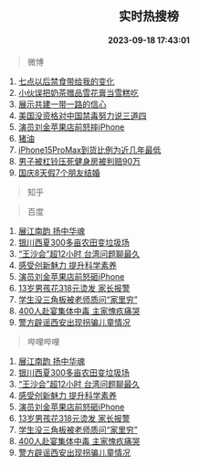 <div align="center"><h2>实时热搜榜</h2><h4>2023-09-18 17:43:01</h4></div>

> 微博  

1. [七点以后禁食带给我的变化](https://s.weibo.com/weibo?q=%E4%B8%83%E7%82%B9%E4%BB%A5%E5%90%8E%E7%A6%81%E9%A3%9F%E5%B8%A6%E7%BB%99%E6%88%91%E7%9A%84%E5%8F%98%E5%8C%96&t=31&band_rank=1&Refer=top)<br />
2. [小伙误把奶茶赠品雪花膏当雪糕吃](https://s.weibo.com/weibo?q=%23%E5%B0%8F%E4%BC%99%E8%AF%AF%E6%8A%8A%E5%A5%B6%E8%8C%B6%E8%B5%A0%E5%93%81%E9%9B%AA%E8%8A%B1%E8%86%8F%E5%BD%93%E9%9B%AA%E7%B3%95%E5%90%83%23&t=31&band_rank=2&Refer=top)<br />
3. [展示共建一带一路的信心](https://s.weibo.com/weibo?q=%23%E5%B1%95%E7%A4%BA%E5%85%B1%E5%BB%BA%E4%B8%80%E5%B8%A6%E4%B8%80%E8%B7%AF%E7%9A%84%E4%BF%A1%E5%BF%83%23&t=31&band_rank=3&Refer=top)<br />
4. [美国没资格对中国禁毒努力说三道四](https://s.weibo.com/weibo?q=%23%E7%BE%8E%E5%9B%BD%E6%B2%A1%E8%B5%84%E6%A0%BC%E5%AF%B9%E4%B8%AD%E5%9B%BD%E7%A6%81%E6%AF%92%E5%8A%AA%E5%8A%9B%E8%AF%B4%E4%B8%89%E9%81%93%E5%9B%9B%23&t=31&band_rank=4&Refer=top)<br />
5. [演员刘金苹果店前怒摔iPhone](https://s.weibo.com/weibo?q=%23%E6%BC%94%E5%91%98%E5%88%98%E9%87%91%E8%8B%B9%E6%9E%9C%E5%BA%97%E5%89%8D%E6%80%92%E6%91%94iPhone%23&t=31&band_rank=5&Refer=top)<br />
6. [猪油](https://s.weibo.com/weibo?q=%E7%8C%AA%E6%B2%B9&t=31&band_rank=6&Refer=top)<br />
7. [iPhone15ProMax到货比例为近几年最低](https://s.weibo.com/weibo?q=%23iPhone15ProMax%E5%88%B0%E8%B4%A7%E6%AF%94%E4%BE%8B%E4%B8%BA%E8%BF%91%E5%87%A0%E5%B9%B4%E6%9C%80%E4%BD%8E%23&t=31&band_rank=7&Refer=top)<br />
8. [男子被杠铃压死健身房被判赔90万](https://s.weibo.com/weibo?q=%23%E7%94%B7%E5%AD%90%E8%A2%AB%E6%9D%A0%E9%93%83%E5%8E%8B%E6%AD%BB%E5%81%A5%E8%BA%AB%E6%88%BF%E8%A2%AB%E5%88%A4%E8%B5%9490%E4%B8%87%23&t=31&band_rank=8&Refer=top)<br />
9. [国庆8天假7个朋友结婚](https://s.weibo.com/weibo?q=%23%E5%9B%BD%E5%BA%868%E5%A4%A9%E5%81%877%E4%B8%AA%E6%9C%8B%E5%8F%8B%E7%BB%93%E5%A9%9A%23&t=31&band_rank=9&Refer=top)<br />

> 知乎  


> 百度  

1. [展江南韵 扬中华魂](https://www.baidu.com/s?wd=%E5%B1%95%E6%B1%9F%E5%8D%97%E9%9F%B5+%E6%89%AC%E4%B8%AD%E5%8D%8E%E9%AD%82&sa=fyb_news&rsv_dl=fyb_news)<br />
2. [银川西夏300多亩农田变垃圾场](https://www.baidu.com/s?wd=%E9%93%B6%E5%B7%9D%E8%A5%BF%E5%A4%8F300%E5%A4%9A%E4%BA%A9%E5%86%9C%E7%94%B0%E5%8F%98%E5%9E%83%E5%9C%BE%E5%9C%BA&sa=fyb_news&rsv_dl=fyb_news)<br />
3. [“王沙会”超12小时 台湾问题聊最久](https://www.baidu.com/s?wd=%E2%80%9C%E7%8E%8B%E6%B2%99%E4%BC%9A%E2%80%9D%E8%B6%8512%E5%B0%8F%E6%97%B6+%E5%8F%B0%E6%B9%BE%E9%97%AE%E9%A2%98%E8%81%8A%E6%9C%80%E4%B9%85&sa=fyb_news&rsv_dl=fyb_news)<br />
4. [感受创新魅力 提升科学素养](https://www.baidu.com/s?wd=%E6%84%9F%E5%8F%97%E5%88%9B%E6%96%B0%E9%AD%85%E5%8A%9B+%E6%8F%90%E5%8D%87%E7%A7%91%E5%AD%A6%E7%B4%A0%E5%85%BB&sa=fyb_news&rsv_dl=fyb_news)<br />
5. [演员刘金苹果店前怒砸iPhone](https://www.baidu.com/s?wd=%E6%BC%94%E5%91%98%E5%88%98%E9%87%91%E8%8B%B9%E6%9E%9C%E5%BA%97%E5%89%8D%E6%80%92%E7%A0%B8iPhone&sa=fyb_news&rsv_dl=fyb_news)<br />
6. [13岁男孩花318元烫发 家长报警](https://www.baidu.com/s?wd=13%E5%B2%81%E7%94%B7%E5%AD%A9%E8%8A%B1318%E5%85%83%E7%83%AB%E5%8F%91+%E5%AE%B6%E9%95%BF%E6%8A%A5%E8%AD%A6&sa=fyb_news&rsv_dl=fyb_news)<br />
7. [学生没三角板被老师质问“家里穷”](https://www.baidu.com/s?wd=%E5%AD%A6%E7%94%9F%E6%B2%A1%E4%B8%89%E8%A7%92%E6%9D%BF%E8%A2%AB%E8%80%81%E5%B8%88%E8%B4%A8%E9%97%AE%E2%80%9C%E5%AE%B6%E9%87%8C%E7%A9%B7%E2%80%9D&sa=fyb_news&rsv_dl=fyb_news)<br />
8. [400人赴宴集体中毒 主家愧疚痛哭](https://www.baidu.com/s?wd=400%E4%BA%BA%E8%B5%B4%E5%AE%B4%E9%9B%86%E4%BD%93%E4%B8%AD%E6%AF%92+%E4%B8%BB%E5%AE%B6%E6%84%A7%E7%96%9A%E7%97%9B%E5%93%AD&sa=fyb_news&rsv_dl=fyb_news)<br />
9. [警方辟谣西安出现拐骗儿童情况](https://www.baidu.com/s?wd=%E8%AD%A6%E6%96%B9%E8%BE%9F%E8%B0%A3%E8%A5%BF%E5%AE%89%E5%87%BA%E7%8E%B0%E6%8B%90%E9%AA%97%E5%84%BF%E7%AB%A5%E6%83%85%E5%86%B5&sa=fyb_news&rsv_dl=fyb_news)<br />

> 哔哩哔哩  

1. [展江南韵 扬中华魂](https://www.baidu.com/s?wd=%E5%B1%95%E6%B1%9F%E5%8D%97%E9%9F%B5+%E6%89%AC%E4%B8%AD%E5%8D%8E%E9%AD%82&sa=fyb_news&rsv_dl=fyb_news)<br />
2. [银川西夏300多亩农田变垃圾场](https://www.baidu.com/s?wd=%E9%93%B6%E5%B7%9D%E8%A5%BF%E5%A4%8F300%E5%A4%9A%E4%BA%A9%E5%86%9C%E7%94%B0%E5%8F%98%E5%9E%83%E5%9C%BE%E5%9C%BA&sa=fyb_news&rsv_dl=fyb_news)<br />
3. [“王沙会”超12小时 台湾问题聊最久](https://www.baidu.com/s?wd=%E2%80%9C%E7%8E%8B%E6%B2%99%E4%BC%9A%E2%80%9D%E8%B6%8512%E5%B0%8F%E6%97%B6+%E5%8F%B0%E6%B9%BE%E9%97%AE%E9%A2%98%E8%81%8A%E6%9C%80%E4%B9%85&sa=fyb_news&rsv_dl=fyb_news)<br />
4. [感受创新魅力 提升科学素养](https://www.baidu.com/s?wd=%E6%84%9F%E5%8F%97%E5%88%9B%E6%96%B0%E9%AD%85%E5%8A%9B+%E6%8F%90%E5%8D%87%E7%A7%91%E5%AD%A6%E7%B4%A0%E5%85%BB&sa=fyb_news&rsv_dl=fyb_news)<br />
5. [演员刘金苹果店前怒砸iPhone](https://www.baidu.com/s?wd=%E6%BC%94%E5%91%98%E5%88%98%E9%87%91%E8%8B%B9%E6%9E%9C%E5%BA%97%E5%89%8D%E6%80%92%E7%A0%B8iPhone&sa=fyb_news&rsv_dl=fyb_news)<br />
6. [13岁男孩花318元烫发 家长报警](https://www.baidu.com/s?wd=13%E5%B2%81%E7%94%B7%E5%AD%A9%E8%8A%B1318%E5%85%83%E7%83%AB%E5%8F%91+%E5%AE%B6%E9%95%BF%E6%8A%A5%E8%AD%A6&sa=fyb_news&rsv_dl=fyb_news)<br />
7. [学生没三角板被老师质问“家里穷”](https://www.baidu.com/s?wd=%E5%AD%A6%E7%94%9F%E6%B2%A1%E4%B8%89%E8%A7%92%E6%9D%BF%E8%A2%AB%E8%80%81%E5%B8%88%E8%B4%A8%E9%97%AE%E2%80%9C%E5%AE%B6%E9%87%8C%E7%A9%B7%E2%80%9D&sa=fyb_news&rsv_dl=fyb_news)<br />
8. [400人赴宴集体中毒 主家愧疚痛哭](https://www.baidu.com/s?wd=400%E4%BA%BA%E8%B5%B4%E5%AE%B4%E9%9B%86%E4%BD%93%E4%B8%AD%E6%AF%92+%E4%B8%BB%E5%AE%B6%E6%84%A7%E7%96%9A%E7%97%9B%E5%93%AD&sa=fyb_news&rsv_dl=fyb_news)<br />
9. [警方辟谣西安出现拐骗儿童情况](https://www.baidu.com/s?wd=%E8%AD%A6%E6%96%B9%E8%BE%9F%E8%B0%A3%E8%A5%BF%E5%AE%89%E5%87%BA%E7%8E%B0%E6%8B%90%E9%AA%97%E5%84%BF%E7%AB%A5%E6%83%85%E5%86%B5&sa=fyb_news&rsv_dl=fyb_news)<br />
